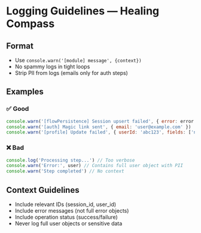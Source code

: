 # Logging Guidelines — Healing Compass

## Format
- Use `console.warn('[module] message', {context})`
- No spammy logs in tight loops
- Strip PII from logs (emails only for auth steps)

## Examples

### ✅ Good
```javascript
console.warn('[flowPersistence] Session upsert failed', { error: error.message })
console.warn('[auth] Magic link sent', { email: 'user@example.com' })
console.warn('[profile] Update failed', { userId: 'abc123', fields: ['name'] })
```

### ❌ Bad
```javascript
console.log('Processing step...') // Too verbose
console.warn('Error:', user) // Contains full user object with PII
console.warn('Step completed') // No context
```

## Context Guidelines
- Include relevant IDs (session_id, user_id)
- Include error messages (not full error objects)
- Include operation status (success/failure)
- Never log full user objects or sensitive data
